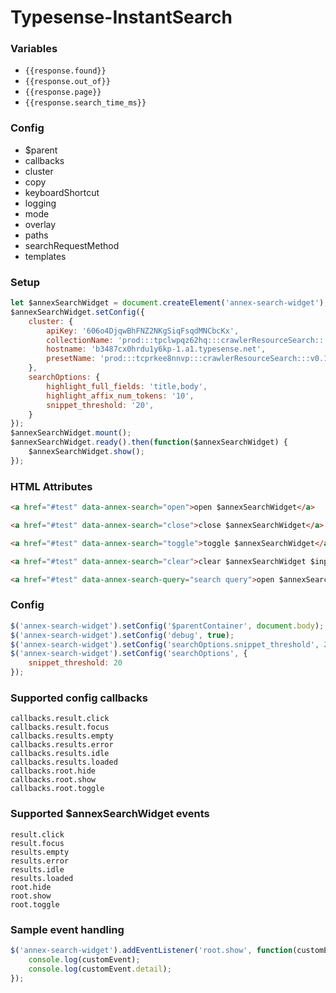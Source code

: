 # Typesense-InstantSearch


### Variables
- `{{response.found}}`
- `{{response.out_of}}`
- `{{response.page}}`
- `{{response.search_time_ms}}`


### Config
- $parent
- callbacks
- cluster
- copy
- keyboardShortcut
- logging
- mode
- overlay
- paths
- searchRequestMethod
- templates


### Setup
``` javascript
let $annexSearchWidget = document.createElement('annex-search-widget');
$annexSearchWidget.setConfig({
    cluster: {
        apiKey: '606o4DjqwBhFNZ2NKgSiqFsqdMNCbcKx',
        collectionName: 'prod:::tpclwpqz62hq:::crawlerResourceSearch:::v0.1.0',
        hostname: 'b3487cx0hrdu1y6kp-1.a1.typesense.net',
        presetName: 'prod:::tcprkee8nnvp:::crawlerResourceSearch:::v0.1.0',
    },
    searchOptions: {
        highlight_full_fields: 'title,body',
        highlight_affix_num_tokens: '10',
        snippet_threshold: '20',
    }
});
$annexSearchWidget.mount();
$annexSearchWidget.ready().then(function($annexSearchWidget) {
    $annexSearchWidget.show();
});
```


### HTML Attributes
``` html
<a href="#test" data-annex-search="open">open $annexSearchWidget</a>
````
``` html
<a href="#test" data-annex-search="close">close $annexSearchWidget</a>
````
``` html
<a href="#test" data-annex-search="toggle">toggle $annexSearchWidget</a>
````
``` html
<a href="#test" data-annex-search="clear">clear $annexSearchWidget $input</a>
````
``` html
<a href="#test" data-annex-search-query="search query">open $annexSearchWidget, insert query and search</a>
````



### Config
``` javascript
$('annex-search-widget').setConfig('$parentContainer', document.body);
$('annex-search-widget').setConfig('debug', true);
$('annex-search-widget').setConfig('searchOptions.snippet_threshold', 20);
$('annex-search-widget').setConfig('searchOptions', {
    snippet_threshold: 20
});
```


### Supported config callbacks
`callbacks.result.click`  
`callbacks.result.focus`  
`callbacks.results.empty`  
`callbacks.results.error`  
`callbacks.results.idle`  
`callbacks.results.loaded`  
`callbacks.root.hide`  
`callbacks.root.show`  
`callbacks.root.toggle`


### Supported $annexSearchWidget events
`result.click`  
`result.focus`  
`results.empty`  
`results.error`  
`results.idle`  
`results.loaded`  
`root.hide`  
`root.show`  
`root.toggle`


### Sample event handling
``` javascript
$('annex-search-widget').addEventListener('root.show', function(customEvent) {
    console.log(customEvent);
    console.log(customEvent.detail);
});
```
